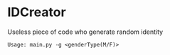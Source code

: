 # IDCreator

Useless piece of code who generate random identity

<code>Usage: main.py -g <genderType(M/F)> </code>
